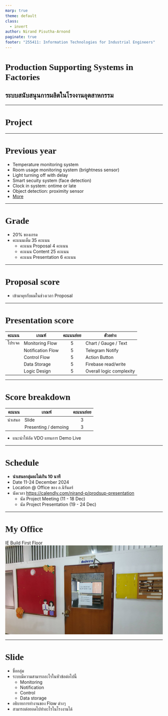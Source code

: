 ```yaml
---
marp: true
theme: default
class:
  - invert
author: Nirand Pisutha-Arnond
paginate: true
footer: "255411: Information Technologies for Industrial Engineers"
---
```


<style>
@import url('https://fonts.googleapis.com/css2?family=Prompt:ital,wght@0,100;0,300;0,400;0,700;1,100;1,300;1,400;1,700&display=swap');

    :root {
    font-family: Prompt;
    --hl-color: #D57E7E;
}
h1 {
  font-family: Prompt
}
</style>

# Production Supporting Systems in Factories

## ระบบสนับสนุนการผลิตในโรงงานอุตสาหกรรม

---

# Project

---

# Previous year

- Temperature monitoring system
- Room usage monitoring system (brightness sensor)
- Light turning off with delay
- Smart secuity system (face detection)
- Clock in system: ontime or late
- Object detection: proximity sensor
- [More](https://www.youtube.com/playlist?list=PLNGLpHQhvGrtqn6UYxUYXm7C0auAYrh_O)

---

# Grade

- 20% ของเกรด
- คะแนนเต็ม 35 คะแนน
  - คะแนน Proposal 4 คะแนน
  - คะแนน Content 25 คะแนน
  - คะแนน Presentation 6 คะแนน

---

# Proposal score

- เข้ามาคุยกับผมในช่วงเวลา Proposal

---

# Presentation score

| คะแนน  | เกณฑ์             | คะแนนย่อย | ตัวอย่าง                 |
| ------ | ----------------- | :-------: | ------------------------ |
| โปรเจค | Monitoring Flow   |     5     | Chart / Gauge / Text     |
|        | Notification Flow |     5     | Telegram Notify          |
|        | Control Flow      |     5     | Action Button            |
|        | Data Storage      |     5     | Firebase read/write      |
|        | Logic Design      |     5     | Overall logic complexity |

---

# Score breakdown

| คะแนน  | เกณฑ์                | คะแนนย่อย |
| ------ | -------------------- | :-------: |
| นำเสนอ | Slide                |     3     |
|        | Presenting / demoing |     3     |

- แนะนำให้อัด VDO แทนการ Demo Live

---

# Schedule

- **นำเสนอกลุ่มละไม่เกิน 10 นาที**
- Date 11-24 December 2024
- Location @ Office ของ อ.นิรันดร์
- นัดเวลา https://calendly.com/nirand-p/prodsup-presentation
  - นัด Project Meeting (11 - 18 Dec)
  - นัด Project Presentation (19 - 24 Dec)

---

# My Office

IE Build First Floor
![bg contain right:50%](./img/nr.jpg)

---

# Slide

- ชื่อกลุ่ม
- ระบบมีความสามารถอะไรในหัวข้อต่อไปนี้
  - Monitoring
  - Notification
  - Control
  - Data storage
- อธิบายการทำงานของ Flow ต่างๆ
- สามารถต่อยอดไปทำอะไรในโรงงานได้
